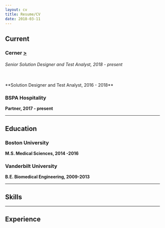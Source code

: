 ```yaml
---
layout: cv
title: Resume/CV
date: 2018-03-11
---
```

## Current

### Cerner [>](https://www.cerner.com/)
###### Senior Solution Designer and Test Analyst, 2018 - present
<br>
**Solution Designer and Test Analyst, 2016 - 2018**
<br>

### BSPA Hospitality 
**Partner, 2017 - present**

---

## Education
### Boston University 
**M.S. Medical Sciences, 2014 -2016**
### Vanderbilt University
**B.E. Biomedical Engineering, 2009-2013**

---

## Skills

---

## Experience
###

